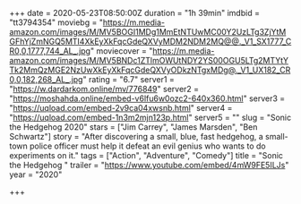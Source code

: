 +++
date = 2020-05-23T08:50:00Z
duration = "1h 39min"
imdbid = "tt3794354"
moviebg = "https://m.media-amazon.com/images/M/MV5BOGI1MDg1MmEtNTUwMC00Y2UzLTg3ZjYtMGFhYjZmNGQ5MTI4XkEyXkFqcGdeQXVyMDM2NDM2MQ@@._V1_SX1777_CR0,0,1777,744_AL_.jpg"
moviecover = "https://m.media-amazon.com/images/M/MV5BNDc1ZTlmOWUtNDY2YS00OGU5LTg2MTYtYTk2MmQzMGE2NzUwXkEyXkFqcGdeQXVyODkzNTgxMDg@._V1_UX182_CR0,0,182,268_AL_.jpg"
rating = "6.7"
server1 = "https://w.dardarkom.online/mv/776849"
server2 = "https://moshahda.online/embed-v6lfu6w0ozc2-640x360.html"
server3 = "https://uqload.com/embed-2v9ca04xwsnb.html"
server4 = "https://uqload.com/embed-1n3m2mjn123p.html"
server5 = ""
slug = "Sonic the Hedgehog 2020"
stars = ["Jim Carrey", "James Marsden", "Ben Schwartz"]
story = "After discovering a small, blue, fast hedgehog, a small-town police officer must help it defeat an evil genius who wants to do experiments on it."
tags = ["Action", "Adventure", "Comedy"]
title = "Sonic the Hedgehog "
trailer = "https://www.youtube.com/embed/4mW9FE5ILJs"
year = "2020"

+++
